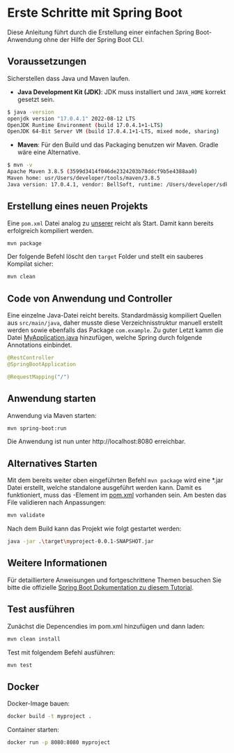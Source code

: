 # Erste Schritte mit Spring Boot

Diese Anleitung führt durch die Erstellung einer einfachen Spring Boot-Anwendung ohne der Hilfe der Spring Boot CLI.

## Voraussetzungen

Sicherstellen dass Java und Maven laufen.

- **Java Development Kit (JDK)**: JDK muss installiert und `JAVA_HOME` korrekt gesetzt sein.

```bash
$ java -version
openjdk version "17.0.4.1" 2022-08-12 LTS
OpenJDK Runtime Environment (build 17.0.4.1+1-LTS)
OpenJDK 64-Bit Server VM (build 17.0.4.1+1-LTS, mixed mode, sharing)
```

- **Maven**: Für den Build und das Packaging benutzen wir Maven. Gradle wäre eine Alternative.
  
```bash
$ mvn -v
Apache Maven 3.8.5 (3599d3414f046de2324203b78ddcf9b5e4388aa0)
Maven home: usr/Users/developer/tools/maven/3.8.5
Java version: 17.0.4.1, vendor: BellSoft, runtime: /Users/developer/sdkman/candidates/java/17.0.4.1-librca
```

## Erstellung eines neuen Projekts

Eine `pom.xml` Datei analog zu [unserer](pom.xml) reicht als Start. Damit kann bereits erfolgreich kompiliert werden. 

```bash
mvn package
```

Der folgende Befehl löscht den `target` Folder und stellt ein sauberes Kompilat sicher:

```bash
mvn clean
```

## Code von Anwendung und Controller

Eine einzelne Java-Datei reicht bereits. Standardmässig kompiliert Quellen aus `src/main/java`, daher musste diese Verzeichnisstruktur manuell erstellt werden sowie ebenfalls das Package `com.example`. Zu guter Letzt kamm die Datei [MyApplication.java](src/main/java/com/example/MyApplication.java) hinzufügen, welche Spring durch folgende Annotations einbindet.

```java
@RestController
@SpringBootApplication

@RequestMapping("/")
```

## Anwendung starten

Anwendung via Maven starten:

```bash
mvn spring-boot:run
```

Die Anwendung ist nun unter http://localhost:8080 erreichbar.

## Alternatives Starten

Mit dem bereits weiter oben eingeführten Befehl `mvn package` wird eine *.jar Datei erstellt, welche standalone ausgeführt werden kann. Damit es funktioniert, muss das <build>-Element im [pom.xml](pom.xml) vorhanden sein. Am besten das File validieren nach Anpassungen:

```bash
mvn validate
```

Nach dem Build kann das Projekt wie folgt gestartet werden:

```bash
java -jar .\target\myproject-0.0.1-SNAPSHOT.jar
```

## Weitere Informationen

Für detailliertere Anweisungen und fortgeschrittene Themen besuchen Sie bitte die offizielle [Spring Boot Dokumentation zu diesem Tutorial](https://docs.spring.io/spring-boot/tutorial/first-application/index.html).

## Test ausführen

Zunächst die Depencendies im pom.xml hinzufügen und dann laden:

```bash
mvn clean install
```

Test mit folgendem Befehl ausführen:

```bash
mvn test
```

## Docker

Docker-Image bauen:

```bash
docker build -t myproject .
```

Container starten:

```bash
docker run -p 8080:8080 myproject
```
